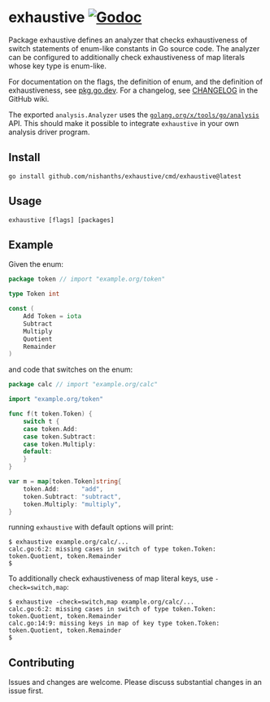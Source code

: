 # exhaustive [![Godoc][godoc-svg]][godoc]

Package exhaustive defines an analyzer that checks exhaustiveness of switch
statements of enum-like constants in Go source code. The analyzer can be
configured to additionally check exhaustiveness of map literals whose key type
is enum-like.

For documentation on the flags, the definition of enum, and the definition of
exhaustiveness, see [pkg.go.dev][godoc-doc]. For a changelog, see
[CHANGELOG][changelog] in the GitHub wiki.

The exported `analysis.Analyzer` uses the
[`golang.org/x/tools/go/analysis`][xanalysis] API. This should make it
possible to integrate `exhaustive` in your own analysis driver program.

## Install

```
go install github.com/nishanths/exhaustive/cmd/exhaustive@latest
```

## Usage

```
exhaustive [flags] [packages]
```

## Example

Given the enum:

```go
package token // import "example.org/token"

type Token int

const (
	Add Token = iota
	Subtract
	Multiply
	Quotient
	Remainder
)
```

and code that switches on the enum:

```go
package calc // import "example.org/calc"

import "example.org/token"

func f(t token.Token) {
	switch t {
	case token.Add:
	case token.Subtract:
	case token.Multiply:
	default:
	}
}

var m = map[token.Token]string{
	token.Add:      "add",
	token.Subtract: "subtract",
	token.Multiply: "multiply",
}
```

running `exhaustive` with default options will print:

```
$ exhaustive example.org/calc/...
calc.go:6:2: missing cases in switch of type token.Token: token.Quotient, token.Remainder
$
```

To additionally check exhaustiveness of map literal keys, use
`-check=switch,map`:

```
$ exhaustive -check=switch,map example.org/calc/...
calc.go:6:2: missing cases in switch of type token.Token: token.Quotient, token.Remainder
calc.go:14:9: missing keys in map of key type token.Token: token.Quotient, token.Remainder
$
```

## Contributing

Issues and changes are welcome. Please discuss substantial changes
in an issue first.

[godoc]: https://pkg.go.dev/github.com/nishanths/exhaustive
[godoc-svg]: https://pkg.go.dev/badge/github.com/nishanths/exhaustive.svg
[godoc-doc]: https://pkg.go.dev/github.com/nishanths/exhaustive#section-documentation
[xanalysis]: https://pkg.go.dev/golang.org/x/tools/go/analysis
[changelog]: https://github.com/nishanths/exhaustive/wiki/CHANGELOG
[issue-typeparam]: https://github.com/nishanths/exhaustive/issues/31
